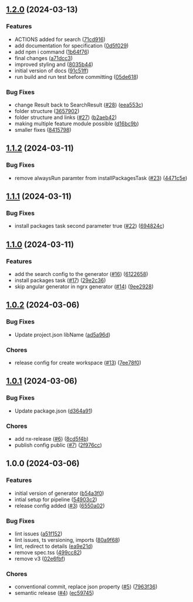 ## [1.2.0](https://github.com/onecx/onecx-nx-plugins/compare/v1.1.2...v1.2.0) (2024-03-13)


### Features

* ACTIONS added for search ([71cd916](https://github.com/onecx/onecx-nx-plugins/commit/71cd9164d21aeafa801dce4bbf78725cd143d835))
* add documentation for specification ([0d5f029](https://github.com/onecx/onecx-nx-plugins/commit/0d5f029dc431d8a79218ee7941f95bf4e8b73f04))
* add npm i command ([1b64f76](https://github.com/onecx/onecx-nx-plugins/commit/1b64f76f5e2b350ddd446cb2adc05c92f5e02769))
* final changes ([a71dcc3](https://github.com/onecx/onecx-nx-plugins/commit/a71dcc3b4503bb564c8f57ef0c9acade11fd5a1b))
* improved styling and ([8035b44](https://github.com/onecx/onecx-nx-plugins/commit/8035b440d5cf1d558a503767ef439540ba06363e))
* initial version of docs ([91c51ff](https://github.com/onecx/onecx-nx-plugins/commit/91c51ffd9a4b466cf8002e62381b3f2620094bdd))
* run build and run test before committing ([05de618](https://github.com/onecx/onecx-nx-plugins/commit/05de6185ed937b114120acc536d9a92879f9c19a))


### Bug Fixes

* change Result back to SearchResult ([#28](https://github.com/onecx/onecx-nx-plugins/issues/28)) ([eea553c](https://github.com/onecx/onecx-nx-plugins/commit/eea553c50e2e3c85e0b4a86c87df35abfc5234ed))
* folder structure ([3657902](https://github.com/onecx/onecx-nx-plugins/commit/3657902accdeb269c452e5aa3daaf1926793a002))
* folder structure and links ([#27](https://github.com/onecx/onecx-nx-plugins/issues/27)) ([b2aeb42](https://github.com/onecx/onecx-nx-plugins/commit/b2aeb4282a71b811ebd0a3527e8c4d60050ec01f))
* making multiple feature module possible ([d16bc9b](https://github.com/onecx/onecx-nx-plugins/commit/d16bc9bf3f84c7bc568c06bd12fa032f3bec8705))
* smaller fixes ([8415798](https://github.com/onecx/onecx-nx-plugins/commit/8415798b5b8f1a4c90c893fc82a5a3a8459754fd))

## [1.1.2](https://github.com/onecx/onecx-nx-plugins/compare/v1.1.1...v1.1.2) (2024-03-11)


### Bug Fixes

* remove alwaysRun paramter from installPackagesTask ([#23](https://github.com/onecx/onecx-nx-plugins/issues/23)) ([4471c5e](https://github.com/onecx/onecx-nx-plugins/commit/4471c5e5ad62b5b36c8dad013f2069b43dee8fa2))

## [1.1.1](https://github.com/onecx/onecx-nx-plugins/compare/v1.1.0...v1.1.1) (2024-03-11)


### Bug Fixes

* install packages task second parameter true ([#22](https://github.com/onecx/onecx-nx-plugins/issues/22)) ([694824c](https://github.com/onecx/onecx-nx-plugins/commit/694824c43d78f164febefb2b28a7cbf926ab0a2f))

## [1.1.0](https://github.com/onecx/onecx-nx-plugins/compare/v1.0.2...v1.1.0) (2024-03-11)


### Features

* add the search config to the generator ([#16](https://github.com/onecx/onecx-nx-plugins/issues/16)) ([6122658](https://github.com/onecx/onecx-nx-plugins/commit/612265882aefa6fa7caac4e4900672fdd26ffad3))
* install packages task ([#17](https://github.com/onecx/onecx-nx-plugins/issues/17)) ([29e2c36](https://github.com/onecx/onecx-nx-plugins/commit/29e2c3634ab0ba662be7e92ab6a734a48b0a4852))
* skip angular generator in ngrx generator ([#14](https://github.com/onecx/onecx-nx-plugins/issues/14)) ([9ee2928](https://github.com/onecx/onecx-nx-plugins/commit/9ee2928a3c2d0cfb62365cfb9f7d6508d50edd46))

## [1.0.2](https://github.com/onecx/onecx-nx-plugins/compare/v1.0.1...v1.0.2) (2024-03-06)


### Bug Fixes

* Update project.json libName ([ad5a96d](https://github.com/onecx/onecx-nx-plugins/commit/ad5a96d5e282da6eba9869d0b8bf97d569801b7c))


### Chores

* release config for create workspace ([#13](https://github.com/onecx/onecx-nx-plugins/issues/13)) ([7ee78f0](https://github.com/onecx/onecx-nx-plugins/commit/7ee78f0dee4fa7434f4978452643048d95ae4938))

## [1.0.1](https://github.com/onecx/onecx-nx-plugins/compare/v1.0.0...v1.0.1) (2024-03-06)


### Bug Fixes

* Update package.json ([d364a91](https://github.com/onecx/onecx-nx-plugins/commit/d364a913126492569d15c32b1492a29e6fbded46))


### Chores

* add nx-release ([#6](https://github.com/onecx/onecx-nx-plugins/issues/6)) ([8cd5f4b](https://github.com/onecx/onecx-nx-plugins/commit/8cd5f4b9011cce9fce97a65813008292ae420b0c))
* publish config public ([#7](https://github.com/onecx/onecx-nx-plugins/issues/7)) ([2f976cc](https://github.com/onecx/onecx-nx-plugins/commit/2f976cc995577769dd25069fe5681bbdacfed19e))

## 1.0.0 (2024-03-06)


### Features

* initial version of generator ([b54a3f0](https://github.com/onecx/onecx-nx-plugins/commit/b54a3f05dfb2d3b42ef464c875f1bb8f9c02d8fe))
* intial setup for pipeline ([54903c2](https://github.com/onecx/onecx-nx-plugins/commit/54903c291875e877cff4f96201824923696d3c91))
* release config added ([#3](https://github.com/onecx/onecx-nx-plugins/issues/3)) ([6550a02](https://github.com/onecx/onecx-nx-plugins/commit/6550a0242e8933025540dbdd1e543b196760606e))


### Bug Fixes

* lint issues ([a51f152](https://github.com/onecx/onecx-nx-plugins/commit/a51f15216560e0226a84480cf8b641b1edd157c5))
* lint issues, ts versioning, imports ([80a9f68](https://github.com/onecx/onecx-nx-plugins/commit/80a9f68c5c78f267ced672a34862a80ce5aafd8c))
* lint, redirect to details ([ea9e21d](https://github.com/onecx/onecx-nx-plugins/commit/ea9e21d373cfcd46fc39f69b14dda72515c7ebaa))
* remove spec.tss ([499cc82](https://github.com/onecx/onecx-nx-plugins/commit/499cc820021b6a472e9071976b63d7236880e0da))
* remove v3 ([02e6fbf](https://github.com/onecx/onecx-nx-plugins/commit/02e6fbf3a95e1652c1656b0e282232f46f5b096a))


### Chores

* conventional commit, replace json property ([#5](https://github.com/onecx/onecx-nx-plugins/issues/5)) ([7963f36](https://github.com/onecx/onecx-nx-plugins/commit/7963f36c2ccc9fbeab8f69b1a03901f467d7a3c5))
* semantic release ([#4](https://github.com/onecx/onecx-nx-plugins/issues/4)) ([ec59745](https://github.com/onecx/onecx-nx-plugins/commit/ec59745c1746673e47085d4e42b41b5c2555a2ce))
